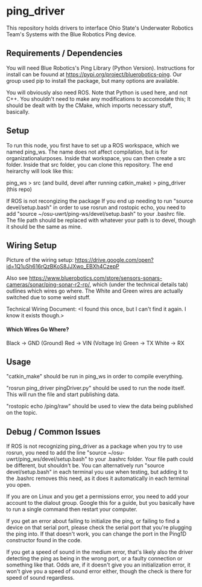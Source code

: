 # ping_driver

This repository holds drivers to interface Ohio State's Underwater Robotics Team's Systems with the Blue Robotics Ping device.

## Requirements / Dependencies

You will need Blue Robotics's Ping Library (Python Version). Instructions for install can be fouund at https://pypi.org/project/bluerobotics-ping. Our group used pip to install the package, but many options are available. 

You will obviously also need ROS. Note that Python is used here, and not C++. You shouldn't need to make any modifications to accomodate this; It should be dealt with by the CMake, which imports necessary stuff, basically. 

## Setup

To run this node, you first have to set up a ROS workspace, which we named ping_ws. The name does not affect compilation, but is for organizationalurposes. Inside that workspace, you can then create a src folder. Inside that src folder, you can clone this repository. The end heirarchy will look like this: 

ping_ws > src (and build, devel after running catkin_make) > ping_driver (this repo)

If ROS is not recongizing the package If you end up needing to run "source devel/setup.bash" in order to use rosrun and rostopic echo, you need to add "source ~/osu-uwrt/ping-ws/devel/setup.bash" to your .bashrc file. The file path should be replaced with whatever your path is to devel, though it should be the same as mine.

## Wiring Setup

Picture of the wiring setup: https://drive.google.com/open?id=1Q1uSh616rQzBKoS8JJXwo_EBXh4CzepP

Also see https://www.bluerobotics.com/store/sensors-sonars-cameras/sonar/ping-sonar-r2-rp/, which (under the technical details tab) outlines which wires go where. The White and Green wires are actually switched due to some weird stuff.

Technical Wiring Document: <I found this once, but I can't find it again. I know it exists though.>

#### Which Wires Go Where?

Black -> GND (Ground) 
Red -> VIN (Voltage In) 
Green -> TX 
White -> RX 

## Usage

"catkin_make" should be run in ping_ws in order to compile everything. 

"rosrun ping_driver pingDriver.py" should be used to run the node itself. This will run the file and start publishing data.

"rostopic echo /ping/raw" should be used to view the data being published on the topic. 

## Debug / Common Issues

If ROS is not recognizing ping_driver as a package when you try to use rosrun, you need to add the line "source ~/osu-uwrt/ping_ws/devel/setup.bash" to your .bashrc folder.  Your file path could be different, but shouldn't be. You can alternatively run "source devel/setup.bash" in each terminal you use when testing, but adding it to the .bashrc removes this need, as it does it automatically in each terminal you open. 

If you are on Linux and you get a permissions error, you need to add your account to the dialout group. Google this for a guide, but you basically have to run a single command then restart your computer.

If you get an error about failing to initialize the ping, or failing to find a device on that serial port, please check the serial port that you're plugging the ping into. If that doesn't work, you can change the port in the Ping1D constructor found in the code. 

If you get a speed of sound in the medium error, that's likely also the driver detecting the ping as being in the wrong port, or a faulty connection or something like that. Odds are, if it doesn't give you an initialization error, it won't give you a speed of sound error either, though the check is there for speed of sound regardless. 





